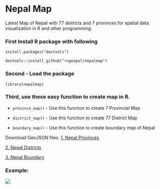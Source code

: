 # Nepal Map

Latest Map of Nepal with 77 districts and 7 provinces for spatial data visualization in R and other programming.


### First Install R package with following

`install.packages("devtools")`

`devtools::install_github("rugnepal/nepalmap")`

### Second - Load the package

`library(nepalmap)`

### Third, use these easy function to create map in R.

- `province_map()` - Use this function to create 7 Provincial Map 

- `district_map()` - Use this function to create 77 District Map

- `boundary_map()` - Use this function to create boundary map of Nepal


Download GeoJSON files:
[1. Nepal Provinces](https://raw.githubusercontent.com/rugnepal/nepalmap/main/data/nepal-provinces.geojson)

[2. Nepal Districts](https://raw.githubusercontent.com/rugnepal/nepalmap/main/data/nepal-districts.geojson)

[3. Nepal Boundary](https://raw.githubusercontent.com/rugnepal/nepalmap/main/data/nepal-boundary.geojson)


### Example:

![](https://pbs.twimg.com/media/FAC36ymUYAI2PXq?format=jpg&name=4096x4096)
